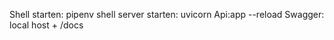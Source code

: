 Shell starten: pipenv shell
server starten: uvicorn Api:app --reload
Swagger: local host + /docs



